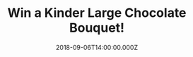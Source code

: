 ---
campaign-uuid: "c-439c5d37-216e-4b2e-944d-3b08077f19a4"
type: "Competition"
category: "Food"
date: "2018-09-06T14:00:00.000Z"
end-date: "2018-10-06T23:59:00.000Z"
disable-form: false
is_promoted: false
has_entry_page: true
title: "Win a Kinder Large Chocolate Bouquet!"
competition-description: "<p>Do you like chocolate as much as we do? If that is a\
  \ YES! Get ready to indulge yourself in chocolate because we are giving away a Kinder\
  \ Large Chocolate Bouquet for one of our lucky NME AAA readers!</p>\r\n<p>Fancy\
  \ a chocolate now? Click on the link below for a chance to win!</p>"
hero-header: "Win a Kinder Large Chocolate Bouquet!"
terms-confirmation: "N/A"
banner-img: "https://assets.expresslyapp.com/asset-99565b0d-afa0-4cd8-9482-b4dabd74caf5.jpg"
logo-left-href: "aaa.nme.com"
logo-left-image: "https://assets.expresslyapp.com/asset-d9498674-0ed8-430b-b872-f4830737fe58.jpg"
logo-left-title: "NME AAA"
bg-image-hero: "https://assets.expresslyapp.com/asset-10b92ed7-2c87-4fb7-b06c-5b0866eb3ac5.jpg"
bg-image-first: "https://assets.expresslyapp.com/asset-44848d77-a0ea-4a6d-969a-763b51957305.jpg"
section1-content: "<p>This stunning luxury chocolate bouquet contains a wide variety\
  \ of Kinder chocolate! A great gift for any occasion and It will be the perfect\
  \ gift for someone with a sweet tooth that loves Kinder Chocolate.</p>\r\n<p>Kinder\
  \ Bueno White Chocolate, Milk chocolate, Surprise eggs, Happy Hippo cocoa creme…\
  \ and that is just the beginning!</p>\r\n<p>If you can’t wait to taste their delicious\
  \ chocolates, enter the form below for a chance to win this amazing and luxury Kinder\
  \ Large Chocolate Bouquet and it could be coming home with YOU!</p>"
entry-title: "Win a Kinder Large Chocolate Bouquet!"
entry-content: "Enter the draw to win a Kinder Large Chocolate Bouquet by completing\
  \ the form below before 23:59 on 6th of October 2018."
has-winner: false
prize-description: "A Kinder Large Chocolate Bouquet."
special-conditions: "Multiple entries are allowed up to one every day."
country-restrictions:
- "GB"
---